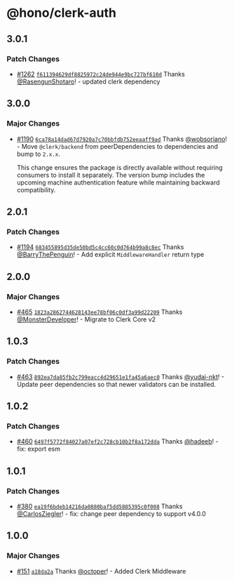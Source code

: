 # @hono/clerk-auth

## 3.0.1

### Patch Changes

- [#1262](https://github.com/honojs/middleware/pull/1262) [`f611394629df8825972c24de944e9bc727bf610d`](https://github.com/honojs/middleware/commit/f611394629df8825972c24de944e9bc727bf610d) Thanks [@RasengunShotaro](https://github.com/RasengunShotaro)! - updated clerk dependency

## 3.0.0

### Major Changes

- [#1190](https://github.com/honojs/middleware/pull/1190) [`6ca78a14dad67d7920a7c70bbfdb752eeaaff9ad`](https://github.com/honojs/middleware/commit/6ca78a14dad67d7920a7c70bbfdb752eeaaff9ad) Thanks [@wobsoriano](https://github.com/wobsoriano)! - Move `@clerk/backend` from peerDependencies to dependencies and bump to `2.x.x`.

  This change ensures the package is directly available without requiring consumers to install it separately. The version bump includes the upcoming machine authentication feature while maintaining backward compatibility.

## 2.0.1

### Patch Changes

- [#1194](https://github.com/honojs/middleware/pull/1194) [`683455895d35de50bd5c4cc60c0d764b99a8c8ec`](https://github.com/honojs/middleware/commit/683455895d35de50bd5c4cc60c0d764b99a8c8ec) Thanks [@BarryThePenguin](https://github.com/BarryThePenguin)! - Add explicit `MiddlewareHandler` return type

## 2.0.0

### Major Changes

- [#465](https://github.com/honojs/middleware/pull/465) [`1823a2862744628143ee78bf06c0df3a99d22209`](https://github.com/honojs/middleware/commit/1823a2862744628143ee78bf06c0df3a99d22209) Thanks [@MonsterDeveloper](https://github.com/MonsterDeveloper)! - Migrate to Clerk Core v2

## 1.0.3

### Patch Changes

- [#463](https://github.com/honojs/middleware/pull/463) [`892ea7da85fb2c799eacc4d29651e1fa45a6aec0`](https://github.com/honojs/middleware/commit/892ea7da85fb2c799eacc4d29651e1fa45a6aec0) Thanks [@yudai-nkt](https://github.com/yudai-nkt)! - Update peer dependencies so that newer validators can be installed.

## 1.0.2

### Patch Changes

- [#460](https://github.com/honojs/middleware/pull/460) [`6497f5772f84027a07ef2c728cb10b2f8a172dda`](https://github.com/honojs/middleware/commit/6497f5772f84027a07ef2c728cb10b2f8a172dda) Thanks [@hadeeb](https://github.com/hadeeb)! - fix: export esm

## 1.0.1

### Patch Changes

- [#380](https://github.com/honojs/middleware/pull/380) [`ea19f6bdeb14216da0880baf5dd5885395c0f008`](https://github.com/honojs/middleware/commit/ea19f6bdeb14216da0880baf5dd5885395c0f008) Thanks [@CarlosZiegler](https://github.com/CarlosZiegler)! - fix: change peer dependency to support v4.0.0

## 1.0.0

### Major Changes

- [#151](https://github.com/honojs/middleware/pull/151) [`a18da2a`](https://github.com/honojs/middleware/commit/a18da2a5456e7d4ec407569d202a0754df3ae472) Thanks [@octoper](https://github.com/octoper)! - Added Clerk Middleware
